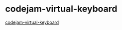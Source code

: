 # codejam-virtual-keyboard
[codejam-virtual-keyboard](https://achuyanov.github.io/codejam-virtual-keyboard/)
